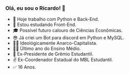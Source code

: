 ### Olá, eu sou o Ricardo! 👋
- 🔭 Hoje trabalho com Python e Back-End.
- 🌱 Estou estudando Front-End.
- 🎓 Possível futuro calouro de Ciências Econômicas.
- 😎 Já criei um Bot para discord em Python e MySQL.
- 🕵️‍♂️ Ideológicamente Anarco-Capitalista.
- 👨‍🎓 Último ano do Ensino Médio.
- 🤵 Ex-Presidente de Grêmio Estudantil.
- ✌ Ex-Coordenador Estadual do MBL Estudantil.
- ✅ 16 Anos.
